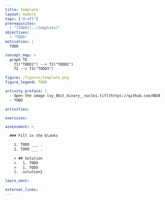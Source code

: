 ```yaml
---
title: Template
layout: module
tags: ["draft"]
prerequisites:
  - "[TODO](../template)"
objectives:
  - "TODO"
motivation: |
  TODO

concept_map: >
  graph TD
    T1("TODO1") --> T2("TODO2")
    T2 --> T3("TODO3")

figure: /figures/template.png
figure_legend: TODO

activity_preface: |
  - Open the image [xy_8bit_binary__nuclei.tif](https://github.com/NEUBIAS/training-resources/raw/master/image_data/xy_8bit_binary__nuclei.tif).
  - TODO

activities:

exercises:

assessment: >

  ### Fill in the blanks

    1. TODO ___ .
    1. TODO ___ .
    
    > ## Solution
    >   1. TODO
    >   1. TODO
    {: .solution}

learn_next:

external_links:
---
```


